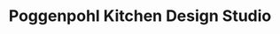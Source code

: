 ---
title: "Poggenpohl Kitchen Design Studio"
url: /houston/poggenpohl-kitchen-design-studio/
shop: kitchen
---